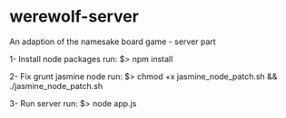 werewolf-server
===============

An adaption of the namesake board game - server part

1- Install node packages
  run:
  $> npm install

2- Fix grunt jasmine node
  run:
  $> chmod +x jasmine_node_patch.sh && ./jasmine_node_patch.sh

3- Run server
  run:
  $> node app.js
